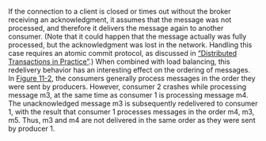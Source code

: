 
If the connection to a client is closed or times out without the broker receiving an acknowledgment,
it assumes that the message was not processed, and therefore it delivers the message again to
another consumer. (Note that it could happen that the message actually was fully processed, but
the acknowledgment was lost in the network. Handling this case requires an atomic commit protocol,
as discussed in [“Distributed Transactions in Practice”](ch09.html#sec_consistency_dist_trans).) When combined with load balancing, this redelivery behavior has an interesting effect on the
ordering of messages. In [Figure 11-2](#fig_stream_redelivery), the consumers generally process messages in the
order they were sent by producers. However, consumer 2 crashes while processing message m3, at the
same time as consumer 1 is processing message m4. The unacknowledged message m3 is subsequently
redelivered to consumer 1, with the result that consumer 1 processes messages in the order m4, m3,
m5. Thus, m3 and m4 are not delivered in the same order as they were sent by producer 1.